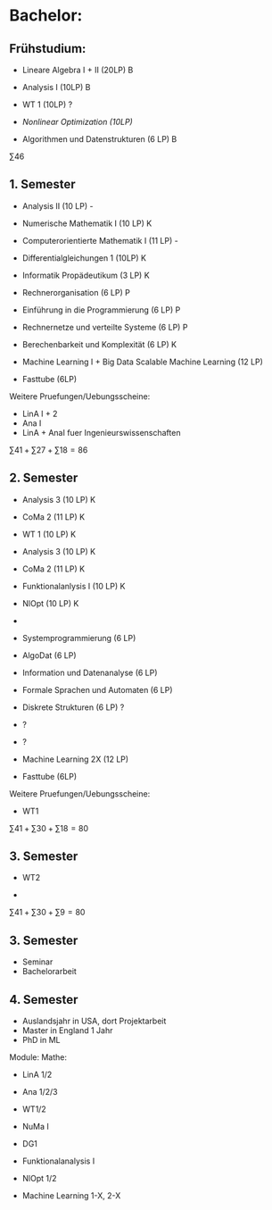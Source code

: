 # Bachelor:
## Frühstudium:
- Lineare Algebra I + II (20LP) B
- Analysis I (10LP) B
- WT 1 (10LP) ?
- *Nonlinear Optimization (10LP)*

- Algorithmen und Datenstrukturen (6 LP) B

$\sum 46$
## 1. Semester
- Analysis II (10 LP) -
- Numerische Mathematik I (10 LP) K
- Computerorientierte Mathematik I (11 LP) -
- Differentialgleichungen 1 (10LP) K

- Informatik Propädeutikum (3 LP) K
- Rechnerorganisation (6 LP) P
- Einführung in die Programmierung (6 LP) P
- Rechnernetze und verteilte Systeme (6 LP) P
- Berechenbarkeit und Komplexität (6 LP) K

- Machine Learning I + Big Data Scalable Machine Learning (12 LP) 
- Fasttube (6LP) 

Weitere Pruefungen/Uebungsscheine:
- LinA I + 2 
- Ana I
- LinA + AnaI fuer Ingenieurswissenschaften

$\sum 41 + \sum 27 + \sum 18 = 86$
## 2. Semester
- Analysis 3 (10 LP) K
- CoMa 2 (11 LP) K
- WT 1 (10 LP) K

- Analysis 3 (10 LP) K
- CoMa 2 (11 LP) K
- Funktionalanlysis I (10 LP) K
- NlOpt (10 LP) K
- 

- Systemprogrammierung (6 LP)
- AlgoDat (6 LP)
- Information und Datenanalyse (6 LP)
- Formale Sprachen und Automaten (6 LP)
- Diskrete Strukturen (6 LP) ?
- ?
- ?

- Machine Learning 2X (12 LP)
- Fasttube (6LP)

Weitere Pruefungen/Uebungsscheine:
- WT1

$\sum 41 + \sum 30 + \sum 18 = 80$

## 3. Semester
- WT2



- 

$\sum 41 + \sum 30 + \sum 9 = 80$

## 3. Semester
- Seminar
- Bachelorarbeit 


## 4. Semester


- Auslandsjahr in USA, dort Projektarbeit
- Master in England 1 Jahr
- PhD in ML 


Module:
Mathe:
- LinA 1/2
- Ana 1/2/3
- WT1/2
- NuMa I
- DG1
- Funktionalanalysis I
- NlOpt 1/2

- Machine Learning 1-X, 2-X